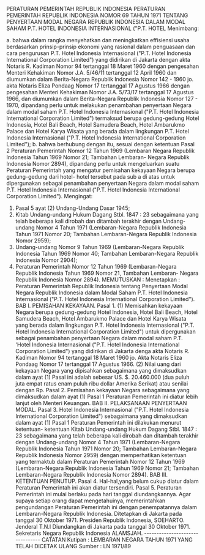  PERATURAN PEMERINTAH REPUBLIK INDONESIA PERATURAN PEMERINTAH REPUBLIK INDONESIA NOMOR 69 TAHUN 1971 TENTANG PENYERTAAN MODAL NEGARA REPUBLIK INDONESIA DALAM MODAL SAHAM P.T. HOTEL INDONESIA INTERNASIONAL ("P.T. HOTEL
Menimbang:

a. bahwa dalam rangka menyehatkan dan meningkatkan effisiensi usaha berdasarkan prinsip-prinsip ekonomi yang rasional dalam penguasaan dan cara pengurusan P.T. Hotel Indonesia Internasional ("P.T. Hotel Indonesia International Corporation Limited") yang didirikan di Jakarta dengan akta Notaris R. Kadiman Nomor 94 tertanggal 18 Maret 1960 dengan pengesahan Menteri Kehakiman Nomor J.A. 5/46/11 tertanggal 12 April 1960 dan diumumkan dalam Berita-Negara Republik Indonesia Nomor 142 - 1960 jo. akta Notaris Eliza Pondaag Nomor 17 tertanggal 17 Agustus 1966 dengan pengesahan Menteri Kehakiman Nomor J.A. 5/73/17 tertanggal 17 Agustus 1966, dan diumumkan dalam Berita-Negara Republik Indonesia Nomor 127 - 1970, dipandang perlu untuk melakukan penambahan penyertaan Negara dalam modal saham P.T. Hotel Indonesia Internasional ("P.T. Hotel Indonesia International Corporation Limited") termaksud berupa gedung-gedung Hotel Indonesia, Hotel Bali Beach, Hotel Samudera Beach, Hotel Ambarukmo Palace dan Hotel Karya Wisata yang berada dalam lingkungan P.T. Hotel Indonesia Internasional ("P.T. Hotel Indonesia International Corporation Limited");
b. bahwa berhubung dengan itu, sesuai dengan ketentuan Pasal 2 Peraturan Pemerintah Nomor 12 Tahun 1969 (Lembaran Negara Republik Indonesia Tahun 1969 Nomor 21; Tambahan Lembaran- Negara Republik Indonesia Nomor 2894), dipandang perlu untuk mengeluarkan suatu Peraturan Pemerintah yang mengatur pemisahan kekayaan Negara berupa gedung-gedung dari hotel- hotel tersebut pada sub a di atas untuk dipergunakan sebagai penambahan penyertaan Negara dalam modal saham P.T. Hotel Indonesia Internasional ("P.T. Hotel Indonesia International Corporation Limited").
Mengingat:

1. Pasal 5 ayat (2) Undang-Undang Dasar 1945;
2. Kitab Undang-undang Hukum Dagang Stbl. 1847 : 23 sebagaimana yang telah beberapa kali dirobah dan ditambah terakhir dengan Undang-undang Nomor 4 Tahun 1971 (Lembaran-Negara Republik Indonesia Tahun 1971 Nomor 20; Tambahan Lembaran-Negara Republik Indonesia Nomor 2959);
3. Undang-undang Nomor 9 Tahun 1969 (Lembaran-Negara Republik Indonesia Tahun 1969 Nomor 40; Tambahan Lembaran-Negara Republik Indonesia Nomor 2904);
4. Peraturan Pemerintah Nomor 12 Tahun 1969 (Lembaran-Negara Republik Indonesia Tahun 1969 Nomor 21, Tambahan Lembaran- Negara Republik Indonesia Nomor 2894).
MEMUTUSKAN :
 Menetapkan : Peraturan Pemerintah Republik Indonesia tentang Penyertaan Modal Negara Republik Indonesia dalam Modal Saham P.T. Hotel Indonesia Internasional ("P.T. Hotel Indonesia International Corporation Limited"). BAB I. PEMISAHAN KEKAYAAN. Pasal 1.
(1) Memisahkan kekayaan Negara berupa gedung-gedung Hotel Indonesia, Hotel Bali Beach, Hotel Samudera Beach, Hotel Ambarukmo Palace dan Hotel Karya Wisata yang berada dalam lingkungan P.T. Hotel Indonesia Internasional ("P.T. Hotel Indonesia International Corporation Limited") untuk dipergunakan sebagai penambahan penyertaan Negara dalam modal saham P.T. 'Hotel Indonesia Internasional ("P.T. Hotel Indonesia International Corporation Limited") yang didirikan di Jakarta denga akta Notaris R. Kadiman Nomor 94 tertanggal 18 Maret 1960 jo. Akta Notaris Eliza Pondaag Nomor 17 tertanggal 17 Agustus 1966. (2) Nilai uang dari kekayaan Negara yang dipisahkan sebagaimana yang dimaksudkan dalam ayat (1) Pasal ini adalah sebesar US. $. 20.460.000 (dua puluh juta empat ratus enam puluh ribu dollar Amerika Serikat) atau senilai dengan Rp. Pasal 2. Pemisahan kekayaan Negara sebagaimana yang dimaksudkan dalam ayat (1) Pasal 1 Peraturan Pemerintah ini diatur lebih lanjut oleh Menteri Keuangan. BAB II. PELAKSANAAN PENYERTAAN MODAL. Pasal 3. Hotel Indonesia Internasional ("P.T. Hotel Indonesia International Corporation Limited") sebagaimana yang dimaksudkan dalam ayat (1) Pasal 1 Peraturan Pemerintah ini dilakukan menurut ketentuan- ketentuan Kitab Undang-undang Hukum Dagang Stbl. 1847 : 23 sebagaimana yang telah beberapa kali dirobah dan ditambah terakhir dengan Undang-undang Nomor 4 Tahun 1971 (Lembaran-Negara Republik Indonesia Tahun 1971 Nomor 20; Tambahan Lembaran-Negara Republik Indonesia Nomor 2959) dengan memperhatikan ketentuan yang termaktub dalam Peraturan Pemerintah Nomor 12 Tahun 1969 (Lembaran-Negara Republik Indonesia Tahun 1969 Nomor 21; Tambahan Lembaran-Negara Republik Indonesia Nomor 2894). BAB III. KETENTUAN PENUTUP. Pasal 4. Hal-hal,yang belum cukup diatur dalam Peraturan Pemerintah ini akan diatur tersendiri. Pasal 5. Peraturan Pemerintah ini mulai berlaku pada hari tanggal diundangkannya. Agar supaya setiap orang dapat mengetahuinya, memerintahkan pengundangan Peraturan Pemerintah ini dengan penempatannya dalam Lembaran-Negara Republik Indonesia. Ditetapkan di Jakarta pada tanggal 30 Oktober 1971. Presiden Republik Indonesia, SOEHARTO. Jenderal T.N.I Diundangkan di Jakarta pada tanggal 30 Oktober 1971. Sekretaris Negara Republik Indonesia ALAMSJAH. -------------------------------- CATATAN Kutipan : LEMBARAN NEGARA TAHUN 1971 YANG TELAH DICETAK ULANG Sumber : LN 1971/89